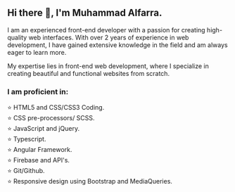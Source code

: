 ## Hi there 👋, I'm Muhammad Alfarra.
I am an experienced front-end developer with a passion for creating high-quality web interfaces. With over 2 years of experience in web development, I have gained extensive knowledge in the field and am always eager to learn more.

My expertise lies in front-end web development, where I specialize in creating beautiful and functional websites from scratch. 
<h3>I am proficient in:</h3>
⭐ HTML5 and CSS/CSS3 Coding.<br>
⭐ CSS pre-processors/ SCSS.<br>
⭐ JavaScript and jQuery.<br>
⭐ Typescript.<br>
⭐ Angular Framework.<br>
⭐ Firebase and API's.<br>
⭐ Git/Github.<br>
⭐ Responsive design using Bootstrap and MediaQueries.<br>

<!--
**MohammedAdnanF/MohammedAdnanF** is a ✨ _special_ ✨ repository because its `README.md` (this file) appears on your GitHub profile.

Here are some ideas to get you started:

- 🔭 I’m currently working on ...
- 🌱 I’m currently learning ...
- 👯 I’m looking to collaborate on ...
- 🤔 I’m looking for help with ...
- 💬 Ask me about ...
- 📫 How to reach me: ...
- 😄 Pronouns: ...
- ⚡ Fun fact: ...
-->

